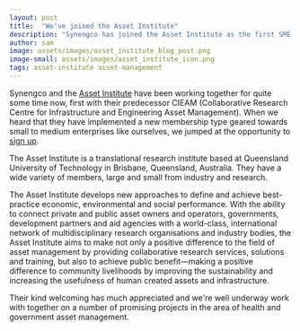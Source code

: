 ```yaml
---
layout: post
title:  "We've joined the Asset Institute"
description: "Synengco has joined the Asset Institute as the first SME solution provider"
author: sam
image: assets/images/asset_institute_blog_post.png
image-small: assets/images/asset_institute_icon.png
tags: asset-institute asset-management
---
```


Synengco and the [Asset Institute](http://assetinstitute.com/) have been working
together for quite some time now, first with their predecessor CIEAM
(Collaborative Research Centre for Infrastructure and Engineering Asset
Management). When we heard that they have implemented a new membership type
geared towards small to medium enterprises like ourselves, we jumped at the
opportunity to [sign up](http://assetinstitute.com/become-a-member/).

The Asset Institute is a translational research institute based at Queensland
University of Technology in Brisbane, Queensland, Australia. They have a wide
variety of members, large and small from industry and research.

The Asset Institute develops new approaches to define and achieve best-practice
economic, environmental and social performance. With the ability to connect
private and public asset owners and operators, governments, development partners
and aid agencies with a world-class, international network of multidisciplinary
research organisations and industry bodies, the Asset Institute aims to make not
only a positive difference to the field of asset management by providing
collaborative research services, solutions and training, but also to achieve
public benefit—making a positive difference to community livelihoods by
improving the sustainability and increasing the usefulness of human created
assets and infrastructure.

Their kind welcoming has much appreciated and we're well underway work with
together on a number of promising projects in the area of health and government
asset management.
